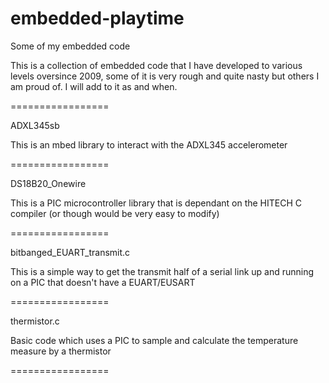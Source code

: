 embedded-playtime
=================

Some of my embedded code

This is a collection of embedded code that I have developed to various levels oversince 2009, some of it is very rough and quite nasty but others I am proud of. I will add to it as and when.

=================

ADXL345sb

This is an mbed library to interact with the ADXL345 accelerometer

=================

DS18B20_Onewire

This is a PIC microcontroller library that is dependant on the HITECH C compiler (or though would be very easy to modify)

=================

bitbanged_EUART_transmit.c

This is a simple way to get the transmit half of a serial link up and running on a PIC that doesn't have a EUART/EUSART

=================

thermistor.c

Basic code which uses a PIC to sample and calculate the temperature measure by a thermistor

=================